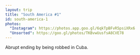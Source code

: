 ```yaml
---
layout: trip
title: "South America #1"
id: south-america-1
photos:
  "Instagram": https://photos.app.goo.gl/6qkTpBFvR5psiXRx6
  "Unsorted": https://goo.gl/photos/TKBvwUusfsA8CVE78
---
```

Abrupt ending by being robbed in Cuba.
